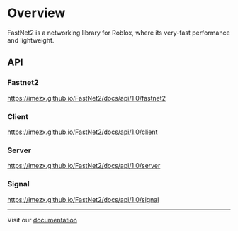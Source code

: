 # Overview

FastNet2 is a networking library for Roblox, where its very-fast performance and lightweight.

## API
  ### Fastnet2
  https://imezx.github.io/FastNet2/docs/api/1.0/fastnet2
  
  ### Client
  https://imezx.github.io/FastNet2/docs/api/1.0/client
  
  ### Server
  https://imezx.github.io/FastNet2/docs/api/1.0/server

  ### Signal
  https://imezx.github.io/FastNet2/docs/api/1.0/signal
  
---

Visit our [documentation](https://imezx.github.io/FastNet2)
